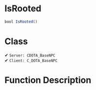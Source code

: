 # IsRooted
```js	
bool IsRooted()
```
# Class
✔ `Server: CDOTA_BaseNPC`  
✔ `Client: C_DOTA_BaseNPC`  

# Function Description

